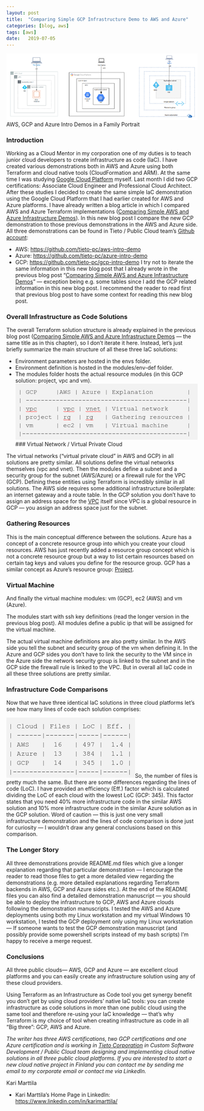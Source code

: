 ```yaml
---
layout:	post
title:	"Comparing Simple GCP Infrastructure Demo to AWS and Azure"
categories: [blog, aws]
tags: [aws]
date:	2019-07-05
---
```


  ![](/img/1*qgjnVKddF551a8wSFHDY8A.png)AWS, GCP and Azure Intro Demos in a Family Portrait

### Introduction

Working as a Cloud Mentor in my corporation one of my duties is to teach junior cloud developers to create infrastructure as code (IaC). I have created various demonstrations both in AWS and Azure using both Terraform and cloud native tools (CloudFormation and ARM). At the same time I was studying [Google Cloud Platform](https://cloud.google.com/gcp/) myself. Last month I did two GCP certifications: Associate Cloud Engineer and Professional Cloud Architect. After these studies I decided to create the same simple IaC demonstration using the Google Cloud Platform that I had earlier created for AWS and Azure platforms. I have already written a blog article in which I compared AWS and Azure Terraform implementations ([Comparing Simple AWS and Azure Infrastructure Demos](https://medium.com/@kari.marttila/comparing-simple-aws-and-azure-infrastructure-demos-cf756d1ef68b)). In this new blog post I compare the new GCP demonstration to those previous demonstrations in the AWS and Azure side. All three demonstrations can be found in Tieto / Public Cloud team’s [Github account](https://github.com/tieto-pc):

* AWS: <https://github.com/tieto-pc/aws-intro-demo>
* Azure: <https://github.com/tieto-pc/azure-intro-demo>
* GCP: <https://github.com/tieto-pc/gcp-intro-demo>
I try not to iterate the same information in this new blog post that I already wrote in the previous blog post “[Comparing Simple AWS and Azure Infrastructure Demos](https://medium.com/@kari.marttila/comparing-simple-aws-and-azure-infrastructure-demos-cf756d1ef68b)” — exception being e.g. some tables since I add the GCP related information in this new blog post. I recommend the reader to read first that previous blog post to have some context for reading this new blog post.

### Overall Infrastructure as Code Solutions

The overall Terraform solution structure is already explained in the previous blog post ([Comparing Simple AWS and Azure Infrastructure Demos](https://medium.com/@kari.marttila/comparing-simple-aws-and-azure-infrastructure-demos-cf756d1ef68b) — the same title as in this chapter), so I don’t iterate it here. Instead, let’s just briefly summarize the main structure of all these three IaC solutions:

* Environment parameters are hosted in the envs folder.
* Environment definition is hosted in the modules/env-def folder.
* The modules folder hosts the actual resource modules (in this GCP solution: project, vpc and vm).
![](/img/1*K3lJEZ3xMJqb4p75Aw8oXg.png)### Virtual Network / Virtual Private Cloud

The virtual networks (“virtual private cloud” in AWS and GCP) in all solutions are pretty similar. All solutions define the virtual networks themselves (vpc and vnet). Then the modules define a subnet and a security group for the subnet (AWS/Azure) or a firewall rule for the VPC (GCP). Defining these entities using Terraform is incredibly similar in all solutions. The AWS side requires some additional infrastructure boilerplate: an internet gateway and a route table. In the GCP solution you don’t have to assign an address space for the [VPC](https://cloud.google.com/vpc/) itself since VPC is a global resource in GCP — you assign an address space just for the subnet.

### Gathering Resources

This is the main conceptual difference between the solutions. Azure has a concept of a concrete resource group into which you create your cloud resources. AWS has just recently added a resource group concept which is not a concrete resource group but a way to list certain resources based on certain tag keys and values you define for the resource group. GCP has a similar concept as Azure’s resource group: [Project](https://cloud.google.com/resource-manager/docs/creating-managing-projects).

### Virtual Machine

And finally the virtual machine modules: vm (GCP), ec2 (AWS) and vm (Azure).

The modules start with ssh key definitions (read the longer version in the previous blog post). All modules define a public ip that will be assigned for the virtual machine.

The actual virtual machine definitions are also pretty similar. In the AWS side you tell the subnet and security group of the vm when defining it. In the Azure and GCP sides you don’t have to link the security to the VM since in the Azure side the network security group is linked to the subnet and in the GCP side the firewall rule is linked to the VPC. But in overall all IaC code in all these three solutions are pretty similar.

### Infrastructure Code Comparisons

Now that we have three identical IaC solutions in three cloud platforms let’s see how many lines of code each solution comprises:

![](/img/1*Yik3_0j4hsqGdS2PFSk-cA.png)So, the number of files is pretty much the same. But there are some differences regarding the lines of code (LoC). I have provided an efficiency (Eff.) factor which is calculated dividing the LoC of each cloud with the lowest LoC (GCP: 345). This factor states that you need 40% more infrastructure code in the similar AWS solution and 10% more infrastructure code in the similar Azure solution as in the GCP solution. Word of caution — this is just one very small infrastructure demonstration and the lines of code comparison is done just for curiosity — I wouldn’t draw any general conclusions based on this comparison.

### The Longer Story

All three demonstrations provide README.md files which give a longer explanation regarding that particular demonstration — I encourage the reader to read those files to get a more detailed view regarding the demonstrations (e.g. more detailed explanations regarding Terraform backends in AWS, GCP and Azure sides etc.). At the end of the README files you can also find a detailed demonstration manuscript — you should be able to deploy the infrastructure to GCP, AWS and Azure clouds following the demonstration manuscripts. I tested the AWS and Azure deployments using both my Linux workstation and my virtual Windows 10 workstation, I tested the GCP deployment only using my Linux workstation — If someone wants to test the GCP demonstration manuscript (and possibly provide some powershell scripts instead of my bash scripts) I’m happy to receive a merge request.

### Conclusions

All three public clouds— AWS, GCP and Azure — are excellent cloud platforms and you can easily create any infrastructure solution using any of these cloud providers.

Using Terraform as an Infrastructure as Code tool you get synergy benefit you don’t get by using cloud providers’ native IaC tools: you can create infrastructure as code solutions in more than one public cloud using the same tool and therefore re-using your IaC knowledge — that’s why Terraform is my choice of tool when creating infrastructure as code in all “Big three”: GCP, AWS and Azure.

*The writer has three AWS certifications, two GCP certifications and one Azure certification and is working in *[*Tieto Corporation*](https://www.tieto.com/)* in Custom Software Development / Public Cloud team designing and implementing cloud native solutions in all three public cloud platforms. If you are interested to start a new cloud native project in Finland you can contact me by sending me email to my corporate email or contact me via LinkedIn.*

Kari Marttila

* Kari Marttila’s Home Page in LinkedIn: <https://www.linkedin.com/in/karimarttila/>
  